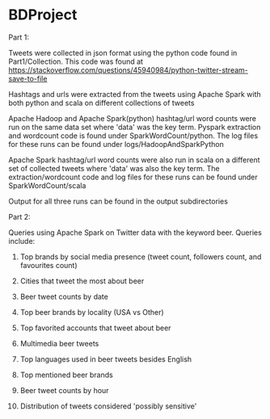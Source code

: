 # BDProject

Part 1:

Tweets were collected in json format using the python code found in Part1/Collection. This code was found at https://stackoverflow.com/questions/45940984/python-twitter-stream-save-to-file

Hashtags and urls were extracted from the tweets using Apache Spark with both python and scala on different collections of tweets

Apache Hadoop and Apache Spark(python) hashtag/url word counts were run on the same data set where 'data' was the key term. Pyspark extraction and wordcount code is found under SparkWordCount/python. The log files for these runs can be found under logs/HadoopAndSparkPython	
	
Apache Spark hashtag/url word counts were also run in scala on a different set of collected tweets where 'data' was also the key term. The extraction/wordcount code and log files for these runs can be found under SparkWordCount/scala
		
Output for all three runs can be found in the output subdirectories 

Part 2:

Queries using Apache Spark on Twitter data with the keyword beer. Queries include:

1. Top brands by social media presence (tweet count, followers count, and favourites count)

2. Cities that tweet the most about beer

3. Beer tweet counts by date

4. Top beer brands by locality (USA vs Other)

5. Top favorited accounts that tweet about beer

6. Multimedia beer tweets

7. Top languages used in beer tweets besides English

8. Top mentioned beer brands

9. Beer tweet counts by hour 

10. Distribution of tweets considered 'possibly sensitive'
